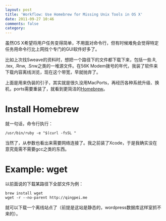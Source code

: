 ```yaml
---
layout: post
title: 'Workflow: Use Homebrew for Missing Unix Tools in OS X'
date: 2011-09-27 10:46
comments: false
category: 
---
```

    

虽然OS X希望将用户任务变得简单，不用面对命令行，但有时候难免会觉得特定任务用命令行比上网找个专门的GUI软件好多了。

比如上次找Sweave的资料时，想把一个路径下的文件都下载下来，包括一些.R, .tex, .Rnw, .Snw之类的一堆源文件。在56K Modem拨号的年代，我装了软件来下载内容离线浏览，现在这个带宽，早就抛弃了。

上面是用来伪装的引子，其实就是很久没用MacPorts，再经历各种系统升级、换机，ports需要重装了，就看到更简洁的[Homebrew](http://mxcl.github.com/homebrew/)。

# Install Homebrew

就一句话，命令行执行：

    
    /usr/bin/ruby -e "$(curl -fsSL "

当然了，从参数也看出来需要网络连接了。我之前装了Xcode，于是我确实没在意究竟需不需要gcc之类的东西。

# Example: wget

以前面说的下载某路径下全部文件为例：

    
    brew install wget
    wget -r --no-parent http://qingpei.me
    

就可以下载一个离线站点了（前提是这站是静态的，wordpress数据库这样室抓不来的）。
